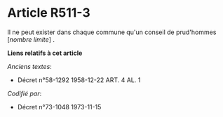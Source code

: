 # Article R511-3

Il ne peut exister dans chaque commune qu'un conseil de prud'hommes [*nombre limite*] .

**Liens relatifs à cet article**

_Anciens textes_:

  - Décret n°58-1292 1958-12-22 ART. 4 AL. 1

_Codifié par_:

  - Décret n°73-1048 1973-11-15
